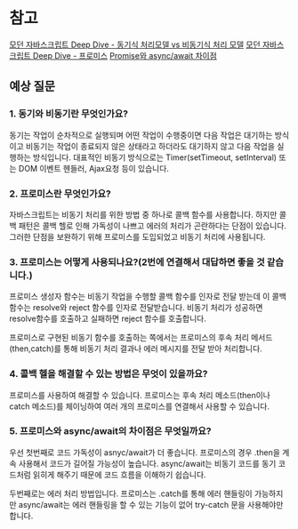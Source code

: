 # 참고

[모던 자바스크립트 Deep Dive - 동기식 처리모델 vs 비동기식 처리 모델](https://poiemaweb.com/js-async)
[모던 자바스크립트 Deep Dive - 프로미스](https://poiemaweb.com/es6-promise)
[Promise와 async/await 차이점](https://velog.io/@pilyeooong/Promise%EC%99%80-asyncawait-%EC%B0%A8%EC%9D%B4%EC%A0%90)

## 예상 질문

### 1. 동기와 비동기란 무엇인가요?

동기는 작업이 순차적으로 실행되며 어떤 작업이 수행중이면 다음 작업은 대기하는 방식이고 비동기는 작업이 종료되지 않은 상태라고 하더라도 대기하지 않고 다음 작업을 실행하는 방식입니다. 대표적인 비동기 방식으로는 Timer(setTimeout, setInterval) 또는 DOM 이벤트 헨들러, Ajax요청 등이 있습니다.

### 2. 프로미스란 무엇인가요?

자바스크립트는 비동기 처리를 위한 방법 중 하나로 콜백 함수를 사용합니다. 하지만 콜백 패턴은 콜백 헬로 인해 가독성이 나쁘고 에러의 처리가 곤란하다는 단점이 있습니다. 그러한 단점을 보완하기 위해 프로미스를 도입되었고 비동기 처리에 사용됩니다.

### 3. 프로미스는 어떻게 사용되나요?(2번에 연결해서 대답하면 좋을 것 같습니다.)

프로미스 생성자 함수는 비동기 작업을 수행할 콜백 함수를 인자로 전달 받는데 이 콜백 함수는 resolve와 reject 함수를 인자로 전달받습니다. 비동기 처리가 성공하면 resolve함수를 호출하고 실패하면 reject 함수를 호출합니다.

프로미스로 구현된 비동기 함수를 호출하는 쪽에서는 프로미스의 후속 처리 메서드(then,catch)를 통해 비동기 처리 결과나 에러 메시지를 전달 받아 처리합니다.

### 4. 콜백 헬을 해결할 수 있는 방법은 무엇이 있을까요?

프로미스를 사용하여 해결할 수 있습니다. 프로미스는 후속 처리 메소드(then이나 catch 메소드)를 체이닝하여 여러 개의 프로미스를 연결해서 사용할 수 있습니다.

### 5. 프로미스와 async/await의 차이점은 무엇일까요?

우선 첫번째로 코드 가독성이 asnyc/await가 더 좋습니다. 프로미스의 경우 .then을 계속 사용해서 코드가 길어질 가능성이 높습니다. async/await는 비동기 코드를 동기 코드처럼 읽히게 해주기 때문에 코드 흐름을 이해하기 쉽습니다.

두번째로는 에러 처리 방법입니다. 프로미스는 .catch를 통해 에러 핸들링이 가능하지만 async/await는 에러 핸들링을 할 수 있는 기능이 없어 try-catch 문을 사용해야만 합니다.
